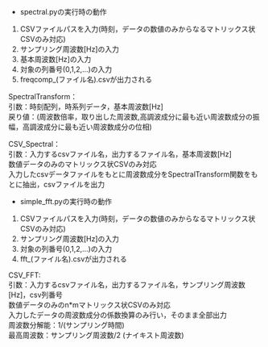 * spectral.pyの実行時の動作  
1. CSVファイルパスを入力(時刻，データの数値のみからなるマトリックス状CSVのみ対応)  
2. サンプリング周波数[Hz]の入力  
3. 基本周波数[Hz]の入力  
4. 対象の列番号(0,1,2,...)の入力  
5. freqcomp_(ファイル名).csvが出力される  

SpectralTransform：  
引数：時刻配列，時系列データ，基本周波数[Hz]  
戻り値：(周波数倍率，取り出した周波数,高調波成分に最も近い周波数成分の振幅，高調波成分に最も近い周波数成分の位相)  

CSV_Spectral：  
引数：入力するcsvファイル名，出力するファイル名，基本周波数[Hz]  
数値データのみのマトリックス状CSVのみ対応  
入力したcsvデータファイルをもとに周波数成分をSpectralTransform関数をもとに抽出，csvファイルを出力  


* simple_fft.pyの実行時の動作  
1. CSVファイルパスを入力(時刻，データの数値のみからなるマトリックス状CSVのみ対応)  
2. サンプリング周波数[Hz]の入力  
3. 対象の列番号(0,1,2,...)の入力  
4. fft_(ファイル名).csvが出力される  

CSV_FFT:  
引数：入力するcsvファイル名，出力するファイル名，サンプリング周波数[Hz]，csv列番号  
数値データのみのn*mマトリックス状CSVのみ対応  
入力したデータの周波数成分の係数換算のみ行い，そのまま全部出力  
周波数分解能：1/(サンプリング時間)  
最高周波数：サンプリング周波数/2 (ナイキスト周波数)  
